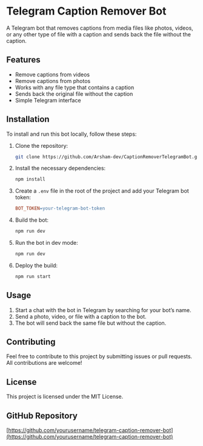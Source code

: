 # Telegram Caption Remover Bot

A Telegram bot that removes captions from media files like photos, videos, or any other type of file with a caption and sends back the file without the caption.

## Features

- Remove captions from videos
- Remove captions from photos
- Works with any file type that contains a caption
- Sends back the original file without the caption
- Simple Telegram interface

## Installation

To install and run this bot locally, follow these steps:

1. Clone the repository:

   ```bash
   git clone https://github.com/Arsham-dev/CaptionRemoverTelegramBot.git
   ```

2. Install the necessary dependencies:

   ```bash
   npm install
   ```

3. Create a `.env` file in the root of the project and add your Telegram bot token:

   ```makefile
   BOT_TOKEN=your-telegram-bot-token
   ```

4. Build the bot:

   ```bash
   npm run dev
   ```

5. Run the bot in dev mode:

   ```bash
   npm run dev
   ```

6. Deploy the build:

   ```bash
   npm run start
   ```

## Usage

1. Start a chat with the bot in Telegram by searching for your bot’s name.
2. Send a photo, video, or file with a caption to the bot.
3. The bot will send back the same file but without the caption.

## Contributing

Feel free to contribute to this project by submitting issues or pull requests. All contributions are welcome!

## License

This project is licensed under the MIT License.

## GitHub Repository

[https://github.com/yourusername/telegram-caption-remover-bot](https://github.com/yourusername/telegram-caption-remover-bot)

